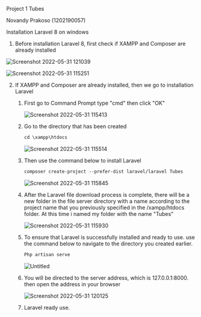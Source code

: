 Project 1 Tubes

Novandy Prakoso (1202190057)

Installation Laravel 8 on windows

1. Before installation Laravel 8, first check if XAMPP and Composer are already installed

![Screenshot 2022-05-31 121039](https://user-images.githubusercontent.com/94926477/171101053-1e93b681-068e-49eb-ab04-2e7ce3414e4d.png)

![Screenshot 2022-05-31 115251](https://user-images.githubusercontent.com/94926477/171101101-ef730477-6aac-441f-ba5f-d714b8d8f6e3.png)

2. If XAMPP and Composer are already installed, then we go to installation Laravel

   1. First go to Command Prompt type "cmd" then click "OK"

       ![Screenshot 2022-05-31 115413](https://user-images.githubusercontent.com/94926477/171101159-29ebc74c-fd43-44f2-84b4-af625c8dde07.png)

   2. Go to the directory that has been created

      ```markdown
      cd \xampp\htdocs
      ```

        ![Screenshot 2022-05-31 115514](https://user-images.githubusercontent.com/94926477/171101306-d10fcf95-958e-469a-b607-87545c60e3bf.png)

   3. Then use the command below to install Laravel

      ```markdown
      composer create-project --prefer-dist laravel/laravel Tubes
      ```

      ![Screenshot 2022-05-31 115845](https://user-images.githubusercontent.com/94926477/171101323-eb2f748f-b4ea-4b3b-b916-4565879d7410.png)

   4. After the Laravel file download process is complete, there will be a new folder in the file server directory with a name according to the project name that you previously specified in the /xampp/htdocs folder. At this time i named my folder with the name "Tubes"

      ![Screenshot 2022-05-31 115930](https://user-images.githubusercontent.com/94926477/171101344-693669e4-0b69-4969-979b-6b85e6a5f588.png)

   5. To ensure that Laravel is successfully installed and ready to use. use the command below to navigate to the directory you created earlier.

      ```markdown
      Php artisan serve
      ```

      ![Untitled](https://user-images.githubusercontent.com/94926477/171101359-170fa8de-f564-4f0f-be1a-a07ec29e7249.png)

   6. You will be directed to the server address, which is 127.0.0.1:8000.
      then open the address in your browser

      ![Screenshot 2022-05-31 120125](https://user-images.githubusercontent.com/94926477/171101414-9a2d48d5-ea47-449f-9864-875966b8a499.png)
   7. Laravel ready use.

